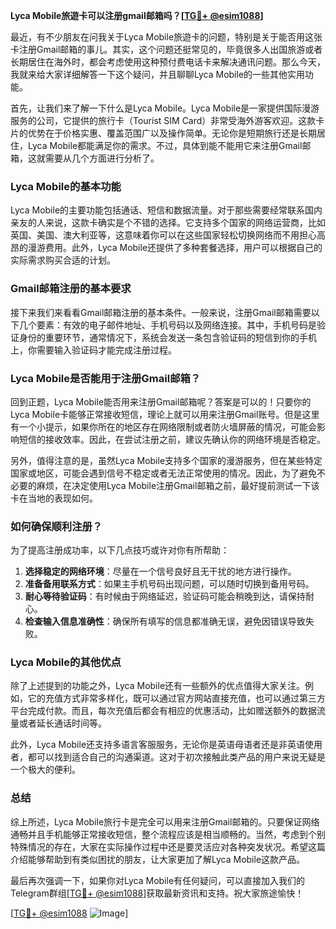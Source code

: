 **Lyca Mobile旅遊卡可以注册gmail邮箱吗？[[TG💪+ @esim1088](https://t.me/s/esim1088)]**

最近，有不少朋友在问我关于Lyca Mobile旅遊卡的问题，特别是关于能否用这张卡注册Gmail邮箱的事儿。其实，这个问题还挺常见的，毕竟很多人出国旅游或者长期居住在海外时，都会考虑使用这种预付费电话卡来解决通讯问题。那么今天，我就来给大家详细解答一下这个疑问，并且聊聊Lyca Mobile的一些其他实用功能。

首先，让我们来了解一下什么是Lyca Mobile。Lyca Mobile是一家提供国际漫游服务的公司，它提供的旅行卡（Tourist SIM Card）非常受海外游客欢迎。这款卡片的优势在于价格实惠、覆盖范围广以及操作简单。无论你是短期旅行还是长期居住，Lyca Mobile都能满足你的需求。不过，具体到能不能用它来注册Gmail邮箱，这就需要从几个方面进行分析了。

### Lyca Mobile的基本功能

Lyca Mobile的主要功能包括通话、短信和数据流量。对于那些需要经常联系国内亲友的人来说，这款卡确实是个不错的选择。它支持多个国家的网络运营商，比如英国、美国、澳大利亚等，这意味着你可以在这些国家轻松切换网络而不用担心高昂的漫游费用。此外，Lyca Mobile还提供了多种套餐选择，用户可以根据自己的实际需求购买合适的计划。

### Gmail邮箱注册的基本要求

接下来我们来看看Gmail邮箱注册的基本条件。一般来说，注册Gmail邮箱需要以下几个要素：有效的电子邮件地址、手机号码以及网络连接。其中，手机号码是验证身份的重要环节，通常情况下，系统会发送一条包含验证码的短信到你的手机上，你需要输入验证码才能完成注册过程。

### Lyca Mobile是否能用于注册Gmail邮箱？

回到正题，Lyca Mobile能否用来注册Gmail邮箱呢？答案是可以的！只要你的Lyca Mobile卡能够正常接收短信，理论上就可以用来注册Gmail账号。但是这里有一个小提示，如果你所在的地区存在网络限制或者防火墙屏蔽的情况，可能会影响短信的接收效率。因此，在尝试注册之前，建议先确认你的网络环境是否稳定。

另外，值得注意的是，虽然Lyca Mobile支持多个国家的漫游服务，但在某些特定国家或地区，可能会遇到信号不稳定或者无法正常使用的情况。因此，为了避免不必要的麻烦，在决定使用Lyca Mobile注册Gmail邮箱之前，最好提前测试一下该卡在当地的表现如何。

### 如何确保顺利注册？

为了提高注册成功率，以下几点技巧或许对你有所帮助：

1. **选择稳定的网络环境**：尽量在一个信号良好且无干扰的地方进行操作。
2. **准备备用联系方式**：如果主手机号码出现问题，可以随时切换到备用号码。
3. **耐心等待验证码**：有时候由于网络延迟，验证码可能会稍晚到达，请保持耐心。
4. **检查输入信息准确性**：确保所有填写的信息都准确无误，避免因错误导致失败。

### Lyca Mobile的其他优点

除了上述提到的功能之外，Lyca Mobile还有一些额外的优点值得大家关注。例如，它的充值方式非常多样化，既可以通过官方网站直接充值，也可以通过第三方平台完成付款。而且，每次充值后都会有相应的优惠活动，比如赠送额外的数据流量或者延长通话时间等。

此外，Lyca Mobile还支持多语言客服服务，无论你是英语母语者还是非英语使用者，都可以找到适合自己的沟通渠道。这对于初次接触此类产品的用户来说无疑是一个极大的便利。

### 总结

综上所述，Lyca Mobile旅行卡是完全可以用来注册Gmail邮箱的。只要保证网络通畅并且手机能够正常接收短信，整个流程应该是相当顺畅的。当然，考虑到个别特殊情况的存在，大家在实际操作过程中还是要灵活应对各种突发状况。希望这篇介绍能够帮助到有类似困扰的朋友，让大家更加了解Lyca Mobile这款产品。

最后再次强调一下，如果你对Lyca Mobile有任何疑问，可以直接加入我们的Telegram群组[[TG💪+ @esim1088](https://t.me/s/esim1088)]获取最新资讯和支持。祝大家旅途愉快！

[[TG💪+ @esim1088](https://t.me/s/esim1088) ![Image](https://i.postimg.cc/4NQfJmqS/Snipaste-2025-05-13-00-14-12.png)]